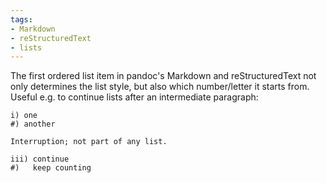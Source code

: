 ```yaml
---
tags:
- Markdown
- reStructuredText
- lists
---
```


The first ordered list item in pandoc's Markdown and reStructuredText
not only determines the list style, but also which number/letter it
starts from. Useful e.g. to continue lists after an intermediate
paragraph:

    i) one
    #) another

    Interruption; not part of any list.

    iii) continue
    #)   keep counting
